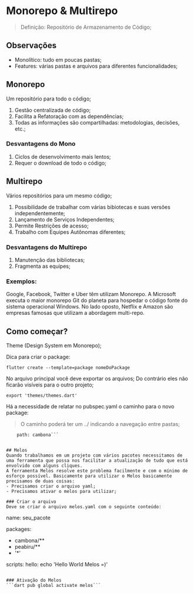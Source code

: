 # Monorepo & Multirepo

> Definição: Repositório de Armazenamento de Código;

## Observações
- Monolítico: tudo em poucas pastas;
- Features: várias pastas e arquivos para diferentes funcionalidades;

## Monorepo
Um repositório para todo o código;

1. Gestão centralizada de código;
2. Facilita a Refatoração com as dependências;
3. Todas as informações são compartilhadas: metodologias, decisões, etc.;

### Desvantagens do Mono
1. Ciclos de desenvolvimento mais lentos;
2. Requer o download de todo o código;

## Multirepo
Vários repositórios para um mesmo código;

1. Possibilidade de trabalhar com várias bibiotecas e suas versões independentemente;
2. Lançamento de Serviços Independentes;
3. Permite Restrições de acesso;
4. Trabalho com Equipes Autônomas diferentes;

### Desvantagens do Multirepo
1. Manutenção das bibliotecas;
2. Fragmenta as equipes;


### Exemplos:
Google, Facebook, Twitter e Uber têm utilizam Monorepo. A Microsoft executa o maior monorepo Git do planeta para hospedar o código fonte do sistema operacional Windows.
No lado oposto, Netflix e Amazon são empresas famosas que utilizam a abordagem multi-repo.


## Como começar?
Theme (Design System em Monorepo);

Dica para criar o package:

```flutter create --template=package nomeDoPackage```

No arquivo principal você deve exportar os arquivos; Do contrário eles não ficarão visíveis para o outro projeto;

```export 'themes/themes.dart'```

Há a necessidade de relatar no pubspec.yaml o caminho para o novo package:
> O caminho poderá ter um ../ indicando a navegação entre pastas;

```cambona:
    path: cambona```


## Melos
Quando trabalhamos em um projeto com vários pacotes necessitamos de uma ferramenta que possa nos facilitar a atualização de tudo que está envolvido com alguns cliques. 
A ferramenta Melos resolve este problema facilmente e com o mínimo de esforço possível. Basicamente para utilizar o Melos basicamente precisamos de duas coisas: 
- Precisamos criar o arquivo yaml; 
- Precisamos ativar o melos para utilizar;

### Criar o arquivo
Deve se criar o arquivo melos.yaml com o seguinte conteúdo:

```
name: seu_pacote

packages:
  - cambona/**
  - peabiru/**
  - '*'

scripts:
  hello: echo 'Hello World Melos =)'

```

### Ativação do Melos
```dart pub global activate melos```